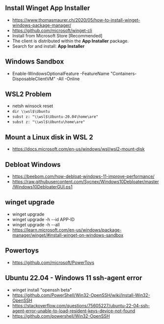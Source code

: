 ## Install Winget App Installer
- https://www.thomasmaurer.ch/2020/05/how-to-install-winget-windows-package-manager/
- https://github.com/microsoft/winget-cli
- Install from Microsoft Store [Recommended]
- The client is distributed within the **App Installer** package.
- Search for and install: **App Installer**

## Windows Sandbox
- Enable-WindowsOptionalFeature -FeatureName "Containers-DisposableClientVM" -All -Online


## WSL2 Problem
- netsh winsock reset
- `dir \\wsl$\Ubuntu`
- `subst z: "\\wsl$\Ubuntu-20.04\home\are"`
- `subst z: "\\wsl$\Ubuntu\home\are"`

## Mount a Linux disk in WSL 2
- https://docs.microsoft.com/en-us/windows/wsl/wsl2-mount-disk

## Debloat Windows
- https://beebom.com/how-debloat-windows-11-improve-performance/
- https://raw.githubusercontent.com/Sycnex/Windows10Debloater/master/Windows10DebloaterGUI.ps1

## winget upgrade
- winget upgrade
- winget upgrade -h --id APP-ID
- winget upgrade -h --all
- https://learn.microsoft.com/en-us/windows/package-manager/winget/#install-winget-on-windows-sandbox


## Powertoys
- https://github.com/microsoft/PowerToys

## Ubuntu 22.04 - Windows 11 ssh-agent error
- winget install "openssh beta"
- https://github.com/PowerShell/Win32-OpenSSH/wiki/Install-Win32-OpenSSH
- https://stackoverflow.com/questions/75605227/ubuntu-22-04-ssh-agent-error-unable-to-load-resident-keys-device-not-found
- https://github.com/powershell/Win32-OpenSSH
